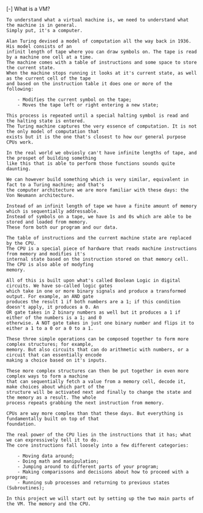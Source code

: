 [-] What is a VM?

    To understand what a virtual machine is, we need to understand what the machine is in general.
    Simply put, it's a computer.

    Alan Turing devised a model of computation all the way back in 1936. His model consists of an
    infinit length of tape where you can draw symbols on. The tape is read by a machine one cell at a time.
    The machine comes with a table of instructions and some space to store the current state. 
    When the machine stops running it looks at it's current state, as well as the current cell of the tape
    and based on the instruction table it does one or more of the following:

        - Modifies the current symbol on the tape;
        - Moves the tape left or right entering a new state;
    
    This process is repeated until a special halting symbol is read and the halting state is entered.
    The Turing machine captures the very essence of computation. It is not the only model of computation that
    exists but it is the one that's closest to how our general purpose CPUs work.

    In the real world we obviosly can't have infinite lengths of tape, and the prospet of building something
    like this that is able to perform those functions sounds quite daunting.

    We can however build something which is very similar, equivalent in fact to a Turing machine; and that's
    the computer architecture we are more familiar with these days: the Von Neumann architecture.

    Instead of an infinit length of tape we have a finite amount of memory which is sequentially addressable.
    Instead of symbols on a tape, we have 1s and 0s which are able to be stored and loaded from memory.
    These form both our program and our data.

    The table of instructions and the current machine state are replaced by the CPU. 
    The CPU is a special piece of hardware that reads machine instructions from memory and modifies it's
    internal state based on the instruction stored on that memory cell. The CPU is also able of modyfing
    memory.

    All of this is built upon what's called Boolean Logic in digital circuits. We have so-called logic gates
    which take in one or more binary signals and produce a transformed output. For example, an AND gate 
    produces the result 1 if both numbers are a 1; if this condition doesn't apply, it produces a 0. An
    OR gate takes in 2 binary numbers as well but it produces a 1 if either of the numbers is a 1; and 0
    otherwise. A NOT gate takes in just one binary number and flips it to either a 1 to a 0 or a 0 to a 1.

    These three simple operations can be composed together to form more complex structures; for example,
    memory. But also circuits that can do arithmetic with numbers, or a circuit that can essentially encode
    making a choice based on it's inputs. 

    These more complex structures can then be put together in even more complex ways to form a machine
    that can sequentially fetch a value from a memory cell, decode it, make choices about which part of the
    structure will be activated next and finally to change the state and the memory as a result. The whole
    process repeats grabbing the next instruction from memory.

    CPUs are way more complex than that these days. But everything is fundamentally built on top of that
    foundation. 

    The real power of the CPU lies in the instructions that it has; what we can expressively tell it to do.
    The core instructions fall loosely into a few different categories: 

        - Moving data around;
        - Doing math and manipulation;
        - Jumping around to different parts of your program;
        - Making comparissons and decisions about how to proceed with a program;
        - Running sub processes and returning to previous states (Subroutines);

    In this project we will start out by setting up the two main parts of the VM. The memory and the CPU.
    